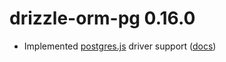 # drizzle-orm-pg 0.16.0

- Implemented [postgres.js](https://github.com/porsager/postgres) driver support ([docs](/drizzle-orm-pg/src/postgres.js/README.md))
